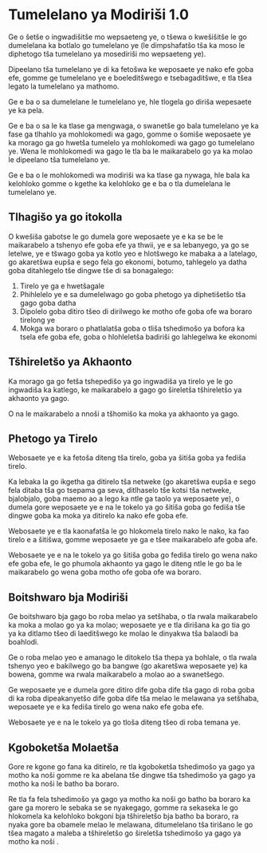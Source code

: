 # Tumelelano ya Modiriši 1.0

Ge o šetše o ingwadišitše mo wepsaeteng ye, o tšewa o kwešišitše le go dumelelana ka botlalo go tumelelano ye (le dimpshafatšo tša ka moso le diphetogo tša tumelelano ya mosediriši mo wepsaeteng ye).

Dipeelano tša tumelelano ye di ka fetošwa ke weposaete ye nako efe goba efe, gomme ge tumelelano ye e boeleditšwego e tsebagaditšwe, e tla tšea legato la tumelelano ya mathomo.

Ge e ba o sa dumelelane le tumelelano ye, hle tlogela go diriša wepesaete ye ka pela.

Ge e ba o sa le ka tlase ga mengwaga, o swanetše go bala tumelelano ye ka fase ga tlhahlo ya mohlokomedi wa gago, gomme o šomiše weposaete ye ka morago ga go hwetša tumelelo ya mohlokomedi wa gago go tumelelano ye. Wena le mohlokomedi wa gago le tla ba le maikarabelo go ya ka molao le dipeelano tša tumelelano ye.

Ge e ba o le mohlokomedi wa modiriši wa ka tlase ga nywaga, hle bala ka kelohloko gomme o kgethe ka kelohloko ge e ba o tla dumelelana le tumelelano ye.

## Tlhagišo ya go itokolla

O kwešiša gabotse le go dumela gore weposaete ye e ka se be le maikarabelo a tshenyo efe goba efe ya thwii, ye e sa lebanyego, ya go se letelwe, ye e tšwago goba ya kotlo yeo e hlotšwego ke mabaka a a latelago, go akaretšwa eupša e sego fela go ekonomi, botumo, tahlegelo ya datha goba ditahlegelo tše dingwe tše di sa bonagalego:

1. Tirelo ye ga e hwetšagale
1. Phihlelelo ye e sa dumelelwago go goba phetogo ya diphetišetšo tša gago goba datha
1. Dipolelo goba ditiro tšeo di dirilwego ke motho ofe goba ofe wa boraro tirelong ye
1. Mokga wa boraro o phatlalatša goba o tliša tshedimošo ya bofora ka tsela efe goba efe, goba o hlohleletša badiriši go lahlegelwa ke ekonomi

## Tšhireletšo ya Akhaonto

Ka morago ga go fetša tshepedišo ya go ingwadiša ya tirelo ye le go ingwadiša ka katlego, ke maikarabelo a gago go šireletša tšhireletšo ya akhaonto ya gago.

O na le maikarabelo a nnoši a tšhomišo ka moka ya akhaonto ya gago.

## Phetogo ya Tirelo

Webosaete ye e ka fetoša diteng tša tirelo, goba ya šitiša goba ya fediša tirelo.

Ka lebaka la go ikgetha ga ditirelo tša netweke (go akaretšwa eupša e sego fela ditaba tša go tsepama ga seva, ditlhaselo tše kotsi tša netweke, bjalobjalo, goba maemo ao a lego ka ntle ga taolo ya weposaete ye), o dumela gore weposaete ye e na le tokelo ya go šitiša goba go fediša tše dingwe goba ka moka ya ditirelo ka nako efe goba efe.

Webosaete ye e tla kaonafatša le go hlokomela tirelo nako le nako, ka fao tirelo e a šitišwa, gomme weposaete ye ga e tšee maikarabelo afe goba afe.

Webosaete ye e na le tokelo ya go šitiša goba go fediša tirelo go wena nako efe goba efe, le go phumola akhaonto ya gago le diteng ntle le go ba le maikarabelo go wena goba motho ofe goba ofe wa boraro.

## Boitshwaro bja Modiriši

Ge boitshwaro bja gago bo roba melao ya setšhaba, o tla rwala maikarabelo ka moka a molao go ya ka molao; weposaete ye e tla dirišana ka go tia go ya ka ditlamo tšeo di laeditšwego ke molao le dinyakwa tša balaodi ba boahlodi.

Ge o roba melao yeo e amanago le ditokelo tša thepa ya bohlale, o tla rwala tshenyo yeo e bakilwego go ba bangwe (go akaretšwa weposaete ye) ka bowena, gomme wa rwala maikarabelo a molao ao a swanetšego.

Ge weposaete ye e dumela gore ditiro dife goba dife tša gago di roba goba di ka roba dipeakanyetšo dife goba dife tša melao le melawana ya setšhaba, weposaete ye e ka fediša tirelo go wena nako efe goba efe.

Webosaete ye e na le tokelo ya go tloša diteng tšeo di roba temana ye.

## Kgoboketša Molaetša

Gore re kgone go fana ka ditirelo, re tla kgoboketša tshedimošo ya gago ya motho ka noši gomme re ka abelana tše dingwe tša tshedimošo ya gago ya motho ka noši le batho ba boraro.

Re tla fa fela tshedimošo ya gago ya motho ka noši go batho ba boraro ka gare ga morero le sebaka se se nyakegago, gomme ra sekaseka le go hlokomela ka kelohloko bokgoni bja tšhireletšo bja batho ba boraro, ra nyaka gore ba obamele melao le melawana, ditumelelano tša tirišano le go tšea magato a maleba a tšhireletšo go šireletša tshedimošo ya gago ya motho ka noši .
